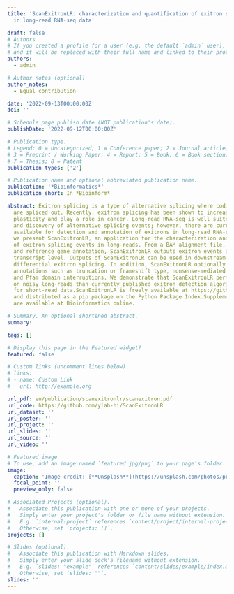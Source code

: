 ```yaml
---
title: 'ScanExitronLR: characterization and quantification of exitron splicing events
  in long-read RNA-seq data'

draft: false
# Authors
# If you created a profile for a user (e.g. the default `admin` user), write the username (folder name) here
# and it will be replaced with their full name and linked to their profile.
authors:
  - admin

# Author notes (optional)
author_notes:
  - Equal contribution

date: '2022-09-13T00:00:00Z'
doi: ''

# Schedule page publish date (NOT publication's date).
publishDate: '2022-09-12T00:00:00Z'

# Publication type.
# Legend: 0 = Uncategorized; 1 = Conference paper; 2 = Journal article;
# 3 = Preprint / Working Paper; 4 = Report; 5 = Book; 6 = Book section;
# 7 = Thesis; 8 = Patent
publication_types: ['2']

# Publication name and optional abbreviated publication name.
publication: '*Bioinformatics*'
publication_short: In *Bioinform*

abstract: Exitron splicing is a type of alternative splicing where coding sequences
  are spliced out. Recently, exitron splicing has been shown to increase proteome
  plasticity and play a role in cancer. Long-read RNA-seq is well suited for quantification
  and discovery of alternative splicing events; however, there are currently no tools
  available for detection and annotation of exitrons in long-read RNA-seq data. Here
  we present ScanExitronLR, an application for the characterization and quantification
  of exitron splicing events in long-reads. From a BAM alignment file, reference genome
  and reference gene annotation, ScanExitronLR outputs exitron events at the individual
  transcript level. Outputs of ScanExitronLR can be used in downstream analyses of
  differential exitron splicing. In addition, ScanExitronLR optionally reports exitron
  annotations such as truncation or frameshift type, nonsense-mediated decay status,
  and Pfam domain interruptions. We demonstrate that ScanExitronLR performs better
  on noisy long-reads than currently published exitron detection algorithms designed
  for short-read data.ScanExitronLR is freely available at https://github.com/ylab-hi/ScanExitronLR
  and distributed as a pip package on the Python Package Index.Supplementary data
  are available at Bioinformatics online.

# Summary. An optional shortened abstract.
summary:

tags: []

# Display this page in the Featured widget?
featured: false

# Custom links (uncomment lines below)
# links:
# - name: Custom Link
#   url: http://example.org

url_pdf: en/publication/scanexitronlr/scanexitron.pdf
url_code: https://github.com/ylab-hi/ScanExitronLR
url_dataset: ''
url_poster: ''
url_project: ''
url_slides: ''
url_source: ''
url_video: ''

# Featured image
# To use, add an image named `featured.jpg/png` to your page's folder.
image:
  caption: 'Image credit: [**Unsplash**](https://unsplash.com/photos/pLCdAaMFLTE)'
  focal_point: ''
  preview_only: false

# Associated Projects (optional).
#   Associate this publication with one or more of your projects.
#   Simply enter your project's folder or file name without extension.
#   E.g. `internal-project` references `content/project/internal-project/index.md`.
#   Otherwise, set `projects: []`.
projects: []

# Slides (optional).
#   Associate this publication with Markdown slides.
#   Simply enter your slide deck's filename without extension.
#   E.g. `slides: "example"` references `content/slides/example/index.md`.
#   Otherwise, set `slides: ""`.
slides: ''
---
```

